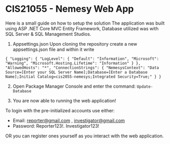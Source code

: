 # CIS21055 - Nemesy Web App

Here is a small guide on how to setup the solution
The application was built using ASP .NET Core MVC Entity Framework, Database utilized was with SQL Server & SQL Management Studios. 
 1. Appsettings.json
Upon cloning the repository create a new appsettings.json file and within it write   

`{
      "Logging": {
        "LogLevel": {
          "Default": "Information",
          "Microsoft": "Warning",
          "Microsoft.Hosting.Lifetime": "Information"
        }
      },
      "AllowedHosts": "*",
      "ConnectionStrings": {
        "NemesysContext": "Data Source=[Enter your SQL Server Name];Database=[Enter a Database Name];Initial Catalog=cis2055-nemesys;Integrated Security=True;"
      }
    }`

 2. Open Package Manager Console and enter the command:
 `Update-Database`

3. You are now able to running the web application!

To login with the pre-initialized accounts use either:
 - Email: reporter@gmail.com , investigator@gmail.com
 -  Password: Reporter123!. Investigator123!

OR you can register ones yourself as you interact with the web application.
